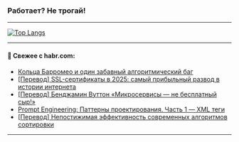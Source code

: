 ### Работает? Не трогай!

---
<!--
#### 🛠️ Technical stack:

![Java](https://img.shields.io/badge/Java-informational?logo=Oracle&style=flat&logoColor=white&color=FF4500)
![Kotlin](https://img.shields.io/badge/Kotlin-informational?logo=Kotlin&style=flat&logoColor=white&color=774D97)
![TS](https://img.shields.io/badge/TypeScript-informational?logo=typeScript&style=flat&logoColor=black&color=017acc)
![Python](https://img.shields.io/badge/Python-informational?logo=Python&style=flat&logoColor=black&color=ffdd54) <br>
![Spring](https://img.shields.io/badge/Spring-informational?logo=Spring&style=flat&logoColor=white&color=6DB33F) 
![SpringBoot](https://img.shields.io/badge/SpringBoot-informational?logo=SpringBoot&style=flat&logoColor=white&color=6DB33F)
![Nest](https://img.shields.io/badge/NestJS-informational?logo=NestJS&style=flat&logoColor=white&color=E0234E) 
![NodeJS](https://img.shields.io/badge/NodeJS-informational?logo=node.js&style=flat&logoColor=white&color=70A760)<br>
![PostgreSQL](https://img.shields.io/badge/PostgreSQL-informational?logo=PostgreSQL&style=flat&logoColor=white&color=DAA520)
![MongoDB](https://img.shields.io/badge/MongoDB-informational?logo=MongoDB&style=flat&logoColor=white&color=870000)
![Apache](https://img.shields.io/badge/Apache-informational?logo=apache&style=flat&logoColor=white&color=f74e28)

___ 
-->

<!--- #### 🛠️ : --->

[![Top Langs](https://github-readme-stats-82jvfl3w3-advtsettinggmailcoms-projects.vercel.app/api/top-langs/?username=zloylis&langs_count=10&hide_title=true&title_color=e6edf3&size_weight=0.5&count_weight=0.5&layout=compact&hide_progress=true&hide_border=true&theme=dracula&hide=css,makefile,cmake)](https://github.com/zloylis)

<!---


####  :octocat:&nbsp;&nbsp; Статистика:

![GitHub stats](https://github-readme-stats-u2qms2cxw-advtsettinggmailcoms-projects.vercel.app/api?username=zloylis&show_icons=true&hide_border=true&theme=dracula&title_color=e6edf3&include_all_commits=true&count_private=true&hide_rank=false&hide_title=true&rank_icon=github)
-->
---

#### 💬 Свежее с habr.com:

<!-- BLOG-POST-LIST:START -->
- [Кольца Барромео и один забавный алгоритмический баг](https://habr.com/ru/articles/947202/?utm_source=habrahabr&utm_medium=rss&utm_campaign=947202)
- [[Перевод] SSL-сертификаты в 2025: самый прибыльный развод в истории интернета](https://habr.com/ru/articles/947178/?utm_source=habrahabr&utm_medium=rss&utm_campaign=947178)
- [[Перевод] Бенджамин Вуттон «Микросервисы — не бесплатный сыр!»](https://habr.com/ru/articles/947158/?utm_source=habrahabr&utm_medium=rss&utm_campaign=947158)
- [Prompt Engineering: Паттерны проектирования. Часть 1 — XML теги](https://habr.com/ru/articles/946944/?utm_source=habrahabr&utm_medium=rss&utm_campaign=946944)
- [[Перевод] Непостижимая эффективность современных алгоритмов сортировки](https://habr.com/ru/articles/946830/?utm_source=habrahabr&utm_medium=rss&utm_campaign=946830)
<!-- BLOG-POST-LIST:END -->

---
